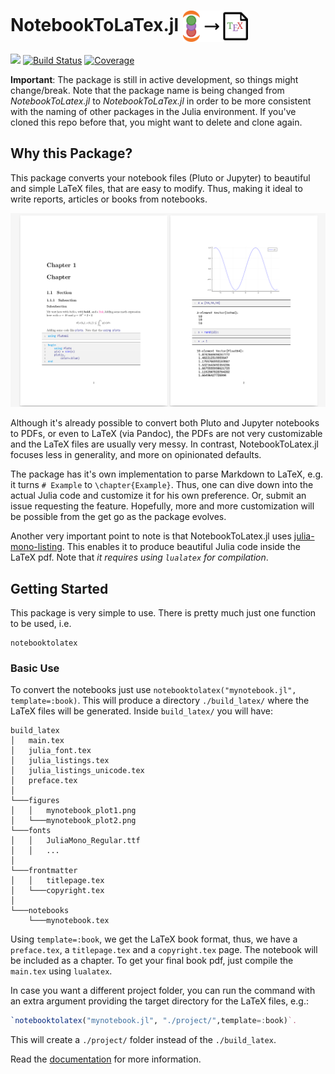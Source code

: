 # NotebookToLaTex.jl <a href='https://github.com/davibarreira/NotebookToLatex.jl/blob/master/src/assets/logo.svg'><img src="src/assets/logo.svg" align="center" height="50." /></a>

[![][bag-dev]][bld-dev]
[![Build Status](https://github.com/davibarreira/NotebookToLatex.jl/workflows/CI/badge.svg)](https://github.com/davibarreira/NotebookToLatex.jl/actions)
[![Coverage](https://codecov.io/gh/davibarreira/NotebookToLatex.jl/branch/master/graph/badge.svg)](https://codecov.io/gh/davibarreira/NotebookToLatex.jl)

**Important**: The package is still in active development, so things might change/break. Note that the package name is being changed from
*NotebookToLatex.jl* to *NotebookToLaTex.jl* in order to be more consistent with the naming of other packages in the Julia environment. If you've cloned
this repo before that, you might want to delete and clone again.

## Why this Package?
This package converts your notebook files (Pluto or Jupyter) to beautiful and
simple LaTeX files, that are easy to modify. Thus, making it ideal
to write reports, articles or books from notebooks.

![NotebookToLatex Example](./src/assets/notebooktolatexexample.png)

Although it's already possible to convert both Pluto and Jupyter notebooks
to PDFs, or even to LaTeX (via Pandoc), the PDFs are not very customizable
and the LaTeX files are usually very messy.
In contrast, NotebookToLatex.jl focuses less in generality, and
more on opinionated defaults.

The package has it's own implementation to parse Markdown to LaTeX,
e.g. it turns `# Example` to `\chapter{Example}`. Thus,
one can dive down into the actual Julia code and customize it
for his own preference. Or, submit an issue requesting
the feature. Hopefully, more and more customization will
be possible from the get go as the package evolves.

Another very important point to note is that NotebookToLatex.jl uses
[julia-mono-listing](https://github.com/mossr/julia-mono-listings).
This enables it to produce beautiful Julia code inside the LaTeX pdf.
Note that *it requires using `lualatex` for compilation*.

## Getting Started

This package is very simple to use. There is pretty much just one
function to be used, i.e.
```@docs
notebooktolatex
```

### Basic Use
To convert the notebooks just use `notebooktolatex("mynotebook.jl", template=:book)`.
This will produce a directory `./build_latex/` where the LaTeX files
will be generated. Inside `build_latex/` you will have:
```
build_latex
│   main.tex
│   julia_font.tex
│   julia_listings.tex
│   julia_listings_unicode.tex
│   preface.tex
│
└───figures
│   │   mynotebook_plot1.png
│   └───mynotebook_plot2.png
└───fonts
│   │   JuliaMono_Regular.ttf
│   │   ...
│   
└───frontmatter
│   │   titlepage.tex
│   └───copyright.tex
│
└───notebooks
    └───mynotebook.tex
```
Using `template=:book`, we get the LaTeX book format, thus, we have a `preface.tex`,
a `titlepage.tex` and a `copyright.tex` page. The notebook will be included
as a chapter. To get your final book pdf, just compile the `main.tex` using `lualatex`.

In case you want a different project folder, you can run the command
with an extra argument providing the target directory for the LaTeX files, e.g.:
```julia
`notebooktolatex("mynotebook.jl", "./project/",template=:book)`.
```
This will create a `./project/` folder instead of the `./build_latex`.

Read the [documentation](https://davibarreira.github.io/NotebookToLatex.jl/dev) for more information.


[bag-dev]: https://img.shields.io/badge/docs-dev-blue.svg
[bld-dev]: https://davibarreira.github.io/NotebookToLatex.jl/dev
